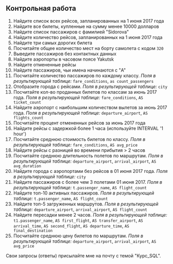 ## **Контрольная работа**
  
1. Найдите список всех рейсов, запланированных на 1 июня 2017 года 
2. Найдите все билеты, купленные на сумму менее 10000 долларов
3. Найдите список пассажиров с фамилией "Sidorova"
4. Найдите количество рейсов, запланированных на 1 июня 2017 года
5. Найдите три самых дорогих билета
6. Посчитайте общее количество мест на борту самолета с кодом `320`
7. Выведите пассажиров без контактных данных
8. Найдите аэропорты в часовом поясе Yakutsk
9. Найдите отмененные рейсы
10. Найдите пассажиров, чьи имена начинаются с "A"
11. Посчитайте количество пассажиров по каждому классу. _Поля в результирующей таблице:_ `fare_conditions`, `as count_passengers`
12. Отобразите города с рейсами. _Поля в результирующей таблице:_ `city`
13. Посчитайте кол-во проданных билетов по классам за июнь 2017 года. _Поля в результирующей таблице:_ `fare_conditions`, `AS ticket_count` 
14. Найдите аэропорт с наибольшим количеством вылетов за июнь 2017 года. _Поля в результирующей таблице:_ `departure_airport`, `AS flights_count`
15. Посчитайте процент отмененных рейсов за июнь 2017 года
16. Найдите рейсы с задержкой более 1 часа (используйте INTERVAL '1 hour')
17. Посчитайте среднюю стоимость билетов по классу. _Поля в результирующей таблице:_ `fare_conditions`, `AS avg_price` 
18. Найдите рейсы с разницей во времени прибытия > 2 часов
19. Посчитайте среднюю длительность полетов по маршрутам. _Поля в результирующей таблице:_ `departure_airport`, `arrival_airport`, `AS avg_duration` 
20. Найдите города с аэропортами без рейсов в 01 июня 2017 года. _Поля в результирующей таблице:_ `city`
21. Найдите пассажиров с более чем 3 полетами 01 июня 2017. _Поля в результирующей таблице:_ `t.passenger_name`, `AS flight_count`
22. Найдите топ-10 активных пассажиров. _Поля в результирующей таблице:_ `t.passenger_name`, `AS flight_count`
23. Найдите топ-5 загруженных маршрутов. _Поля в результирующей таблице:_ `departure_airport`, `arrival_airport`, `AS flight_count`
24. Найдите пересадки менее 2 часов. _Поля в результирующей таблице:_ `t1.passenger_name`, `AS first_flight`, `AS transfer_airport`, `AS arrival_time`, `AS second_flight`, `AS departure_time`, `AS final_destination`
25. Посчитайте среднюю цену билетов по маршрутам. _Поля в результирующей таблице:_ `departure_airport`, `arrival_airport`, `AS avg_price` 

Свои запросы (ответы) присылайте мне на почту с темой "Курс_SQL".